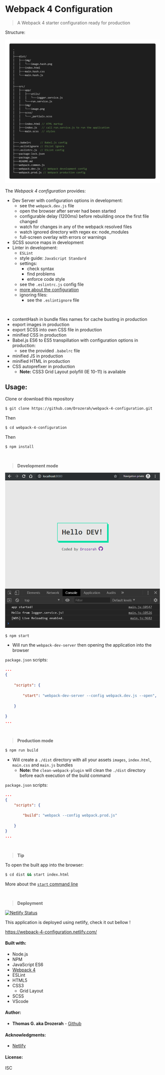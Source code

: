 # Webpack 4 Configuration

> A Webpack 4 starter configuration ready for production

Structure:

![structure](https://raw.githubusercontent.com/Drozerah/MyGitHubStorage/master/img/webpack-4-configuration/tree-structure-2.png)

The _Webpack 4 configuration_ provides:

- Dev Server with configuration options in development:
    - see the `webpack.dev.js` file
    - open the browser after server had been started
    - configurable delay (1200ms) before rebuilding once the first file changed
    - watch for changes in any of the webpack resolved files
    - watch ignored directory with regex ex: node_modules
    - full-screen overlay with errors or warnings
- SCSS source maps in development
- Linter in development:
    - `ESLint`
    - style guide: `JavaScript Standard`
    - settings:
        - check syntax
        - find problems
        - enforce code style
    - see the `.eslintrc.js` config file
    - [more about the configuration](https://github.com/Drozerah/ESLint-Standard-in-Webpack-4)
    - ignoring files:
        - see the `.eslintignore` file

<br>

- contentHash in bundle files names for cache busting in production
- export images in production
- export SCSS into own CSS file in production
- minified CSS in production
- Babel.js ES6 to ES5 transpillation with configuration options in production:
    - see the provided `.babelrc` file
- minified JS in production
- minified HTML in production
- CSS autoprefixer in production
    - __Note:__ CSS3 Grid Layout polyfill (IE 10-11) is available


## Usage:

Clone or download this repository
````bash
$ git clone https://github.com/Drozerah/webpack-4-configuration.git
````
Then
````bash
$ cd webpack-4-configuration
````
Then
````bash
$ npm install
````
<br>

> __Development mode__

![structure](https://raw.githubusercontent.com/Drozerah/MyGitHubStorage/master/img/webpack-4-configuration/app.png)

````bash
$ npm start
````
- Will run the `webpack-dev-server` then opening the application into the browser

`package.json` scripts:
````json
...
{

    "scripts": {

        "start": "webpack-dev-server --config webpack.dev.js --open",

    }

}
...
````
<br>

> __Production mode__

````bash
$ npm run build
````
- Will create a `./dist` directory with all your assets `images`, `index.html`, `main.css` and `main.js` bundles
    - __Note:__ the `clean-webpack-plugin` will clean the `./dist` directory before each execution of the build command

`package.json` scripts:
````json
...
{
    "scripts": {

        "build": "webpack --config webpack.prod.js"

    }
}
...
````
<br>

> __Tip__

To open the built app into the browser:

````bash
$ cd dist && start index.html
````
More about the [`start` command line](https://dwheeler.com/essays/open-files-urls.html)

<br>

> __Deployment__ 

[![Netlify Status](https://api.netlify.com/api/v1/badges/519f2b8c-31ff-44bc-8efe-deb72ca61e48/deploy-status)](https://app.netlify.com/sites/webpack-4-configuration/deploys)

This application is deployed using netlify, check it out bellow !

https://webpack-4-configuration.netlify.com/

#### Built with:

- Node.js
- NPM
- JavaScript ES6
- [Webpack 4](https://webpack.js.org/)
- ESLint
- HTML5
- CSS3
    - Grid Layout
- SCSS
- VScode

#### Author:

* **Thomas G. aka Drozerah** - [Github](https://github.com/Drozerah)

#### Acknowledgments:

- [Netlify](https://app.netlify.com)

#### License:

ISC





